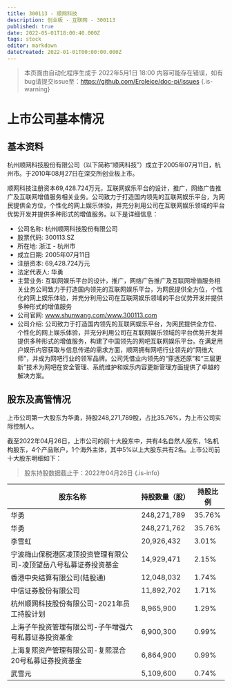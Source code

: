 ```yaml
---
title: 300113 - 顺网科技
description: 创业板 - 互联网 - 300113
published: true
date: 2022-05-01T18:00:40.000Z
tags: stock
editor: markdown
dateCreated: 2022-01-01T00:00:00.000Z
---
```


> 本页面由自动化程序生成于 2022年5月1日 18:00
> 内容可能存在错误，如有bug请提交issue至：https://github.com/Eroleice/doc-pi/issues
{.is-warning}

# 上市公司基本情况

## 基本资料

杭州顺网科技股份有限公司（以下简称“顺网科技”）成立于2005年07月11日，杭州市。于2010年08月27日在深交所创业板上市。

顺网科技注册资本69,428.724万元，互联网娱乐平台的设计，推广，网络广告推广及互联网增值服务相关业务。公司致力于打造国内领先的互联网娱乐平台，为网民提供全方位，个性化的网上娱乐体验，并充分利用公司在互联网娱乐领域的平台优势开发并提供多种形式的增值服务。以下是详细信息：

- 公司名称: 杭州顺网科技股份有限公司
- 股票代码: 300113.SZ
- 所在地: 浙江 - 杭州市
- 成立日期: 2005年07月11日
- 注册资本: 69,428.724万元
- 法定代表人: 华勇
- 主营业务: 互联网娱乐平台的设计，推广，网络广告推广及互联网增值服务相关业务公司致力于打造国内领先的互联网娱乐平台，为网民提供全方位，个性化的网上娱乐体验，并充分利用公司在互联网娱乐领域的平台优势开发并提供多种形式的增值服务
- 公司官网: www.shunwang.com/www.300113.com
- 公司介绍: 公司致力于打造国内领先的互联网娱乐平台，为网民提供全方位、个性化的网上娱乐体验，并充分利用公司在互联网娱乐领域的平台优势开发并提供多种形式的增值服务，构建了中国领先的网吧互联网娱乐平台。在满足用户娱乐内容获取与信息传递的需求方面，顺网拥有网吧行业领先的“网维大师”，并成为网吧行业的领军品牌。公司凭借业内领先的“穿透还原”和“三层更新”技术为网吧在安全管理、系统维护和娱乐内容更新管理方面提供了卓越的解决方案。


## 股东及高管情况

上市公司第一大股东为华勇，持股248,271,789股，占比35.76%，为上市公司实际控制人。

截至2022年04月26日，上市公司的前十大股东中，共有4名自然人股东，1名机构股东，4个产品账户，1个海外主体，其中5%以上大股东共有2名。上市公司前十大股东明细如下：

> 股东持股数据截止于：2022年04月26日
{.is-info}

| 股东名称 | 持股数量（股） | 持股比例 |
| --- | --- | --- |
| 华勇 | 248,271,789 | 35.76% |
| 华勇 | 248,271,762 | 35.76% |
| 李雪虹 | 20,926,432 | 3.01% |
| 宁波梅山保税港区凌顶投资管理有限公司-凌顶望岳八号私募证券投资基金 | 14,929,471 | 2.15% |
| 香港中央结算有限公司(陆股通) | 12,048,032 | 1.74% |
| 中信证券股份有限公司 | 11,892,702 | 1.71% |
| 杭州顺网科技股份有限公司-2021年员工持股计划 | 8,965,900 | 1.29% |
| 上海子午投资管理有限公司-子午增强六号私募证券投资基金 | 6,900,300 | 0.99% |
| 上海复熙资产管理有限公司-复熙混合20号私募证券投资基金 | 6,864,900 | 0.99% |
| 武雪元 | 5,109,600 | 0.74% |




